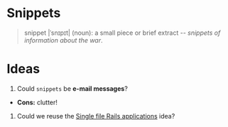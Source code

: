 # Snippets
> snippet |ˈsnɪpɪt| (noun): a small piece or brief extract -- _snippets of information about the war_.

# Ideas

1. Could `snippets` be **e-mail messages**?
  * **Cons:** clutter!
1. Could we reuse the [Single file Rails applications](https://christoph.luppri.ch/articles/2017/06/26/single-file-rails-applications-for-fun-and-bug-reporting/) idea?
